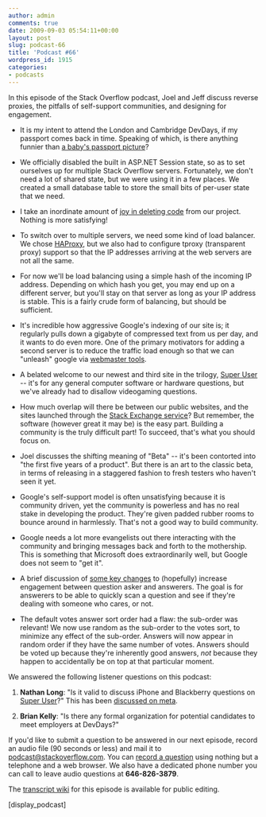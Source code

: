 ```yaml
---
author: admin
comments: true
date: 2009-09-03 05:54:11+00:00
layout: post
slug: podcast-66
title: 'Podcast #66'
wordpress_id: 1915
categories:
- podcasts
---
```


In this episode of the Stack Overflow podcast, Joel and Jeff discuss reverse proxies, the pitfalls of self-support communities, and designing for engagement.



	
  * It is my intent to attend the London and Cambridge DevDays, if my passport comes back in time. Speaking of which, is there anything funnier than [a baby's passport picture](http://www.flickr.com/photos/betsyphd/3880688167/)?

	
  * We officially disabled the built in ASP.NET Session state, so as to set ourselves up for multiple Stack Overflow servers. Fortunately, we don't need a lot of shared state, but we were using it in a few places. We created a small database table to store the small bits of per-user state that we need.

	
  * I take an inordinate amount of [joy in deleting code](http://www.codinghorror.com/blog/archives/000057.html) from our project. Nothing is more satisfying!

	
  * To switch over to multiple servers, we need some kind of load balancer. We chose [HAProxy](http://haproxy.1wt.eu/), but we also had to configure tproxy (transparent proxy) support so that the IP addresses arriving at the web servers are not all the same.

	
  * For now we'll be load balancing using a simple hash of the incoming IP address. Depending on which hash you get, you may end up on a different server, but you'll stay on that server as long as your IP address is stable. This is a fairly crude form of balancing, but should be sufficient.

	
  * It's incredible how aggressive Google's indexing of our site is; it regularly pulls down a gigabyte of compressed text from us per day, and it wants to do even more. One of the primary motivators for adding a second server is to reduce the traffic load enough so that we can "unleash" google via [webmaster tools](http://www.google.com/webmasters/tools/).

	
  * A belated welcome to our newest and third site in the trilogy, [Super User](http://superuser.com/) -- it's for any general computer software or hardware questions, but we've already had to disallow videogaming questions.

	
  * How much overlap will there be between our public websites, and the sites launched through the [Stack Exchange service](http://stackexchange.com/)? But remember, the software (however great it may be) is the easy part. Building a community is the truly difficult part! To succeed, that's what you should focus on.

	
  * Joel discusses the shifting meaning of "Beta" -- it's been contorted into "the first five years of a product". But there is an art to the classic beta, in terms of releasing in a staggered fashion to fresh testers who haven't seen it yet.

	
  * Google's self-support model is often unsatisfying because it is community driven, yet the community is powerless and has no real stake in developing the product. They're given padded rubber rooms to bounce around in harmlessly. That's not a good way to build community.

	
  * Google needs a lot more evangelists out there interacting with the community and bringing messages back and forth to the mothership. This is something that Microsoft does extraordinarily well, but Google does not seem to "get it".

	
  * A brief discussion of [some key changes](http://blog.stackoverflow.com/2009/08/new-question-asker-features/) to (hopefully) increase engagement between question asker and answerers. The goal is for answerers to be able to quickly scan a question and see if they're dealing with someone who cares, or not.

	
  * The default votes answer sort order had a flaw: the sub-order was relevant! We now use random as the sub-order to the votes sort, to minimize any effect of the sub-order. Answers will now appear in random order if they have the same number of votes. Answers should be voted up because they're inherently good answers, _not_ because they happen to accidentally be on top at that particular moment.


We answered the following listener questions on this podcast:

	
  1. **Nathan Long**: "Is it valid to discuss iPhone and Blackberry questions on [Super User](http://superuser.com/)?" This has been [discussed on meta](http://meta.stackoverflow.com/questions/16087/are-iphone-ipod-ipod-touch-questions-computer-related-superuser).

	
  2. **Brian Kelly**: "Is there any formal organization for potential candidates to meet employers at DevDays?"


If you'd like to submit a question to be answered in our next episode, record an audio file (90 seconds or less) and mail it to [podcast@stackoverflow.com](mailto:podcast@stackoverflow.com). You can [record a question](http://blog.stackoverflow.com/index.php/2008/05/recording-podcast-questions-using-your-telephone/) using nothing but a telephone and a web browser. We also have a dedicated phone number you can call to leave audio questions at **646-826-3879**.

The [transcript wiki](https://stackoverflow.fogbugz.com/default.asp?W29078) for this episode is available for public editing.

[display_podcast]


